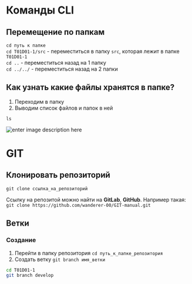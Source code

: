 # Команды CLI
## Перемещение по папкам 
`cd путь к папке`<br>
`cd T01D01-1/src` - переместиться в папку `src`, которая лежит в папке `T01D01-1`<br>
`cd ..` - переместиться назад на 1 папку<br>
`cd ../../` - переместиться назад на 2 папки<br>

## Как узнать какие файлы хранятся в папке?
 1. Переходим в папку
 2. Выводим список файлов и папок в ней

`ls`

![enter image description here](https://macmaniac.ru/content/uploads/ls.jpg)

# GIT
## Клонировать репозиторий
`git clone ссылка_на_репозиторий`

Ссылку на репозитой можно найти на **GitLab**, **GitHub**. Например такая:<br>
`git clone https://github.com/wanderer-00/GIT-manual.git`

## Ветки
### Создание
1. Перейти в папку репозитория `cd путь_к_папке_репозитория`
2. Создать ветку `git branch имя_ветки`

```bash
cd T01D01-1
git branch develop
```
